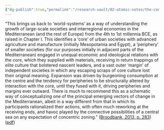 ```yaml
---
{"dg-publish":true,"permalink":"/research-vault/02-atomic-notes/the-concept-of-world-systems-helps-explain-the-growth-of-the-mediterranean-littoral-and-in-particular-egypt-and-mesopotamia/"}
---
```


“This brings us back to ‘world-systems’ as a way of understanding the growth of large-scale societies and interregional economies in the Mediterranean (and the rest of Europe) from the 4th to 1st millennia BCE, as raised in Chapter l. This identifies a ‘core’ of urban societies with advanced agriculture and manufacture (initially Mesopotamia and Egypt), a ‘periphery’ of smaller societies (for our purposes initially in adjacent parts of the Mediterranean) engaged in unequal economic and ideological relations with the core, which they supplied with materials, receiving in return trappings of elite culture that bolstered nascent leaders, and a vast outer ‘margin’ of independent societies in which any escaping scraps of core culture lost their original meaning. Expansion was driven by burgeoning consumption at the centre and the tendency for peripheries to be structurally altered by interaction with the core, until they fused with it, driving peripheries and margins ever outward. There is much to recommend this as a schematic way of conceptualizing one of the principal emerging vectors of change in the Mediterranean, albeit in a way different from that in which its participants rationalized their actions, with often much reworking at the receiving ends, and havoc played by the connective possibilities of a central sea on any expectation of concentric zoning.” ([Broodbank, 2013, p. 283](zotero://select/library/items/IR54JIQG)) ([pdf](zotero://open-pdf/library/items/85K7BT2G?page=260&annotation=TZTSPX83))